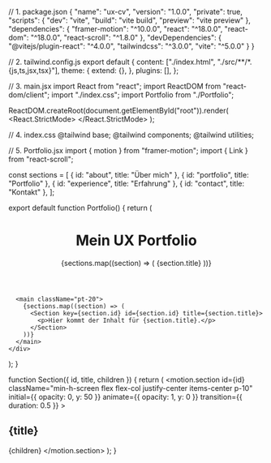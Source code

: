 // 1. package.json
{
  "name": "ux-cv",
  "version": "1.0.0",
  "private": true,
  "scripts": {
    "dev": "vite",
    "build": "vite build",
    "preview": "vite preview"
  },
  "dependencies": {
    "framer-motion": "^10.0.0",
    "react": "^18.0.0",
    "react-dom": "^18.0.0",
    "react-scroll": "^1.8.0"
  },
  "devDependencies": {
    "@vitejs/plugin-react": "^4.0.0",
    "tailwindcss": "^3.0.0",
    "vite": "^5.0.0"
  }
}

// 2. tailwind.config.js
export default {
  content: ["./index.html", "./src/**/*.{js,ts,jsx,tsx}"],
  theme: {
    extend: {},
  },
  plugins: [],
};

// 3. main.jsx
import React from "react";
import ReactDOM from "react-dom/client";
import "./index.css";
import Portfolio from "./Portfolio";

ReactDOM.createRoot(document.getElementById("root")).render(
  <React.StrictMode>
    <Portfolio />
  </React.StrictMode>
);

// 4. index.css
@tailwind base;
@tailwind components;
@tailwind utilities;

// 5. Portfolio.jsx
import { motion } from "framer-motion";
import { Link } from "react-scroll";

const sections = [
  { id: "about", title: "Über mich" },
  { id: "portfolio", title: "Portfolio" },
  { id: "experience", title: "Erfahrung" },
  { id: "contact", title: "Kontakt" },
];

export default function Portfolio() {
  return (
    <div className="font-sans bg-gray-100 text-gray-900">
      <header className="fixed top-0 left-0 w-full bg-white shadow-md p-4 flex justify-between items-center">
        <h1 className="text-xl font-bold">Mein UX Portfolio</h1>
        <nav>
          {sections.map((section) => (
            <Link key={section.id} to={section.id} smooth={true} className="mx-2 cursor-pointer hover:text-blue-500">
              {section.title}
            </Link>
          ))}
        </nav>
      </header>
      
      <main className="pt-20">
        {sections.map((section) => (
          <Section key={section.id} id={section.id} title={section.title}>
            <p>Hier kommt der Inhalt für {section.title}.</p>
          </Section>
        ))}
      </main>
    </div>
  );
}

function Section({ id, title, children }) {
  return (
    <motion.section
      id={id}
      className="min-h-screen flex flex-col justify-center items-center p-10"
      initial={{ opacity: 0, y: 50 }}
      animate={{ opacity: 1, y: 0 }}
      transition={{ duration: 0.5 }}
    >
      <h2 className="text-3xl font-bold mb-4">{title}</h2>
      {children}
    </motion.section>
  );
}

